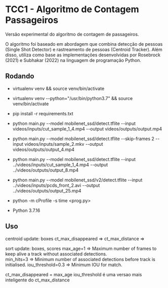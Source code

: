 # TCC1 - Algoritmo de Contagem Passageiros

Versão experimental do algoritmo de contagem de passageiros.

O algoritmo foi baseado em abordagem que combina detecção de pessoas (Single Shot Detector) e rastreamento de pessoas (Centroid Tracker). Além disso, utiliza como base as implementações desenvolvidas por Rosebrock (2021) e Subhakar (2022) na linguagem de programação Python.

## Rodando

- virtualenv venv && source venv/bin/activate 

- virtualenv venv --python="/usr/bin/python3.7" && source venv/bin/activate

- pip install -r requirements.txt

- python main.py --model mobilenet_ssd/detect.tflite --input videos/inputs/cut_sample_1_4.mp4 --output videos/outputs/output.mp4

- python main.py --model mobilenet_ssd/detect.tflite --skip-frames 2 --input videos/inputs/sample_2.mkv --output videos/outputs/output_4.mp4

- python main.py --model mobilenet_ssd/detect.tflite --input ../videos/inputs/cut_sample_1_4.mp4 --output ../videos/outputs/output_8.mp4

- python main.py --model mobilenet_ssd/v2/detect.tflite --input ../videos/inputs/pcds_front_2.avi --output ../videos/outputs/output_25.mp4

- python -m cProfile -s time <prog.py>

- Python 3.7.16 

## Uso

centroid
	update: boxes
	ct_max_disappeared =>
	ct_max_distance    =>

sort
	update: boxes, scores
	max_age=1  	  => Maximum number of frames to keep alive a track without associated detections.	
	min_hits=3	  => Minimum number of associated detections before track is initialised.
	iou_threshold=0.3 => Minimum IOU for match.

ct_max_disappeared = max_age
iou_threshold é uma versao mais inteligente do ct_max_distance
